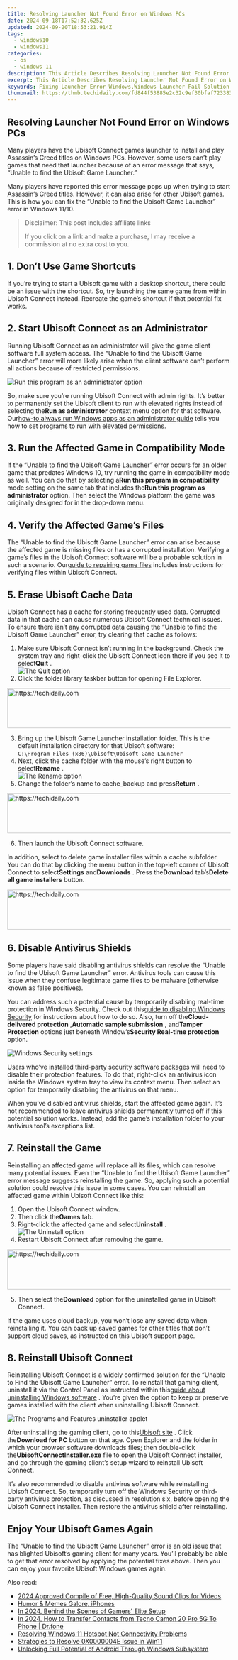 ```yaml
---
title: Resolving Launcher Not Found Error on Windows PCs
date: 2024-09-18T17:52:32.625Z
updated: 2024-09-20T18:53:21.914Z
tags:
  - windows10
  - windows11
categories:
  - os
  - windows 11
description: This Article Describes Resolving Launcher Not Found Error on Windows PCs
excerpt: This Article Describes Resolving Launcher Not Found Error on Windows PCs
keywords: Fixing Launcher Error Windows,Windows Launcher Fail Solution,Launcher Issue Resolution Windows,Address Windows Launcher Crash,Overcoming Launcher Not Found Win,Fix Windows App Launcher Error,Troubleshoot Launcher Not Found PC
thumbnail: https://thmb.techidaily.com/fd844f53885e2c32c9ef30bfaf7233832cc28d58125ca084d49daf8878117921.png
---
```


## Resolving Launcher Not Found Error on Windows PCs

 Many players have the Ubisoft Connect games launcher to install and play Assassin’s Creed titles on Windows PCs. However, some users can’t play games that need that launcher because of an error message that says, “Unable to find the Ubisoft Game Launcher.”

 Many players have reported this error message pops up when trying to start Assassin’s Creed titles. However, it can also arise for other Ubisoft games. This is how you can fix the “Unable to find the Ubisoft Game Launcher” error in Windows 11/10.

>  Disclaimer: This post includes affiliate links
>
>  If you click on a link and make a purchase, I may receive a commission at no extra cost to you.
>

## 1\. Don’t Use Game Shortcuts

 If you’re trying to start a Ubisoft game with a desktop shortcut, there could be an issue with the shortcut. So, try launching the same game from within Ubisoft Connect instead. Recreate the game’s shortcut if that potential fix works.

## 2\. Start Ubisoft Connect as an Administrator

 Running Ubisoft Connect as an administrator will give the game client software full system access. The “Unable to find the Ubisoft Game Launcher” error will more likely arise when the client software can’t perform all actions because of restricted permissions.

![Run this program as an administrator option](https://static1.makeuseofimages.com/wordpress/wp-content/uploads/2023/04/run-this-program-as-administrator-option.jpg)

 So, make sure you’re running Ubisoft Connect with admin rights. It’s better to permanently set the Ubisoft client to run with elevated rights instead of selecting the**Run as administrator** context menu option for that software. Our[how-to always run Windows apps as an administrator guide](https://www.makeuseof.com/tag/always-run-apps-administrator-windows/) tells you how to set programs to run with elevated permissions.

## 3\. Run the Affected Game in Compatibility Mode

 If the “Unable to find the Ubisoft Game Launcher” error occurs for an older game that predates Windows 10, try running the game in compatibility mode as well. You can do that by selecting a**Run this program in compatibility** mode setting on the same tab that includes the**Run this program as administrator** option. Then select the Windows platform the game was originally designed for in the drop-down menu.

## 4\. Verify the Affected Game’s Files

 The “Unable to find the Ubisoft Game Launcher” error can arise because the affected game is missing files or has a corrupted installation. Verifying a game’s files in the Ubisoft Connect software will be a probable solution in such a scenario. Our[guide to repairing game files](https://www.makeuseof.com/how-to-verify-game-file-integrity-different-launchers/) includes instructions for verifying files within Ubisoft Connect.

## 5\. Erase Ubisoft Cache Data

 Ubisoft Connect has a cache for storing frequently used data. Corrupted data in that cache can cause numerous Ubisoft Connect technical issues. To ensure there isn’t any corrupted data causing the “Unable to find the Ubisoft Game Launcher” error, try clearing that cache as follows:

1. Make sure Ubisoft Connect isn’t running in the background. Check the system tray and right-click the Ubisoft Connect icon there if you see it to select**Quit** .  
![The Quit option](https://static1.makeuseofimages.com/wordpress/wp-content/uploads/2023/04/quit-option.jpg)
2. Click the folder library taskbar button for opening File Explorer.

<!-- affiliate ads begin -->
<a href="https://appsumo.8odi.net/c/5597632/2068425/7443" target="_top" id="2068425">
  <img src="//a.impactradius-go.com/display-ad/7443-2068425" border="0" alt="https://techidaily.com" width="728" height="90"/>
</a>
<img height="0" width="0" src="https://appsumo.8odi.net/i/5597632/2068425/7443" style="position:absolute;visibility:hidden;" border="0" />
<!-- affiliate ads end -->

3. Bring up the Ubisoft Game Launcher installation folder. This is the default installation directory for that Ubisoft software:  
`C:\Program Files (x86)\Ubisoft\Ubisoft Game Launcher`
4. Next, click the cache folder with the mouse’s right button to select**Rename** .  
![The Rename option](https://static1.makeuseofimages.com/wordpress/wp-content/uploads/2023/04/rename-option.jpg)
5. Change the folder’s name to cache\_backup and press**Return** .

<!-- affiliate ads begin -->
<a href="https://appsumo.8odi.net/c/5597632/2049382/7443" target="_top" id="2049382">
  <img src="//a.impactradius-go.com/display-ad/7443-2049382" border="0" alt="https://techidaily.com" width="728" height="90"/>
</a>
<img height="0" width="0" src="https://appsumo.8odi.net/i/5597632/2049382/7443" style="position:absolute;visibility:hidden;" border="0" />
<!-- affiliate ads end -->

6. Then launch the Ubisoft Connect software.

 In addition, select to delete game installer files within a cache subfolder. You can do that by clicking the menu button in the top-left corner of Ubisoft Connect to select**Settings** and**Downloads** . Press the**Download** tab’s**Delete all game installers** button.

<!-- affiliate ads begin -->
<a href="https://aligracehair.sjv.io/c/5597632/2087253/19272" target="_top" id="2087253">
  <img src="//a.impactradius-go.com/display-ad/19272-2087253" border="0" alt="https://techidaily.com" width="728" height="90"/>
</a>
<img height="0" width="0" src="https://aligracehair.sjv.io/i/5597632/2087253/19272" style="position:absolute;visibility:hidden;" border="0" />
<!-- affiliate ads end -->

## 6\. Disable Antivirus Shields

 Some players have said disabling antivirus shields can resolve the “Unable to find the Ubisoft Game Launcher” error. Antivirus tools can cause this issue when they confuse legitimate game files to be malware (otherwise known as false positives).

 You can address such a potential cause by temporarily disabling real-time protection in Windows Security. Check out this[guide to disabling Windows Security](https://www.makeuseof.com/temporarily-disable-windows-security-windows-11/) for instructions about how to do so. Also, turn off the**Cloud-delivered protection** ,**Automatic sample submission** , and**Tamper Protection** options just beneath Window’s**Security Real-time protection** option.

![Windows Security settings](https://static1.makeuseofimages.com/wordpress/wp-content/uploads/2023/04/windows-security-settings.jpg)

 Users who’ve installed third-party security software packages will need to disable their protection features. To do that, right-click an antivirus icon inside the Windows system tray to view its context menu. Then select an option for temporarily disabling the antivirus on that menu.

 When you’ve disabled antivirus shields, start the affected game again. It’s not recommended to leave antivirus shields permanently turned off if this potential solution works. Instead, add the game’s installation folder to your antivirus tool’s exceptions list.

## 7\. Reinstall the Game

 Reinstalling an affected game will replace all its files, which can resolve many potential issues. Even the “Unable to find the Ubisoft Game Launcher” error message suggests reinstalling the game. So, applying such a potential solution could resolve this issue in some cases. You can reinstall an affected game within Ubisoft Connect like this:

1. Open the Ubisoft Connect window.
2. Then click the**Games** tab.
3. Right-click the affected game and select**Uninstall** .  
![The Uninstall option](https://static1.makeuseofimages.com/wordpress/wp-content/uploads/2023/04/an-uninstall-option.jpg)
4. Restart Ubisoft Connect after removing the game.

<!-- affiliate ads begin -->
<a href="https://appsumo.8odi.net/c/5597632/2144309/7443" target="_top" id="2144309">
  <img src="//a.impactradius-go.com/display-ad/7443-2144309" border="0" alt="https://techidaily.com" width="728" height="90"/>
</a>
<img height="0" width="0" src="https://appsumo.8odi.net/i/5597632/2144309/7443" style="position:absolute;visibility:hidden;" border="0" />
<!-- affiliate ads end -->

5. Then select the**Download** option for the uninstalled game in Ubisoft Connect.

 If the game uses cloud backup, you won’t lose any saved data when reinstalling it. You can back up saved games for other titles that don’t support cloud saves, as instructed on this Ubisoft support page.

## 8\. Reinstall Ubisoft Connect

 Reinstalling Ubisoft Connect is a widely confirmed solution for the “Unable to Find the Ubisoft Game Launcher” error. To reinstall that gaming client, uninstall it via the Control Panel as instructed within this[guide about uninstalling Windows software](https://www.makeuseof.com/windows-11-different-ways-to-uninstall-software/) . You’re given the option to keep or preserve games installed with the client when uninstalling Ubisoft Connect.

![The Programs and Features uninstaller applet](https://static1.makeuseofimages.com/wordpress/wp-content/uploads/2023/04/programs-and-feaures-applet.jpg)

 After uninstalling the gaming client, go to this[Ubisoft site](https://ubisoftconnect.com/en-GB/) . Click the**Download for PC** button on that age. Open Explorer and the folder in which your browser software downloads files; then double-click the**UbisoftConnectInstaller.exe** file to open the Ubisoft Connect installer, and go through the gaming client’s setup wizard to reinstall Ubisoft Connect.

 It’s also recommended to disable antivirus software while reinstalling Ubisoft Connect. So, temporarily turn off the Windows Security or third-party antivirus protection, as discussed in resolution six, before opening the Ubisoft Connect installer. Then restore the antivirus shield after reinstalling.

## Enjoy Your Ubisoft Games Again

 The “Unable to find the Ubisoft Game Launcher” error is an old issue that has blighted Ubisoft’s gaming client for many years. You’ll probably be able to get that error resolved by applying the potential fixes above. Then you can enjoy your favorite Ubisoft Windows games again.

<ins class="adsbygoogle"
     style="display:block"
     data-ad-format="autorelaxed"
     data-ad-client="ca-pub-7571918770474297"
     data-ad-slot="1223367746"></ins>

<ins class="adsbygoogle"
     style="display:block"
     data-ad-client="ca-pub-7571918770474297"
     data-ad-slot="8358498916"
     data-ad-format="auto"
     data-full-width-responsive="true"></ins>

<span class="atpl-alsoreadstyle">Also read:</span>
<div><ul>
<li><a href="https://youtube-videos.techidaily.com/2024-approved-compile-of-free-high-quality-sound-clips-for-videos/"><u>2024 Approved Compile of Free, High-Quality Sound Clips for Videos</u></a></li>
<li><a href="https://article-knowledge.techidaily.com/humor-and-memes-galore-iphones/"><u>Humor & Memes Galore, iPhones</u></a></li>
<li><a href="https://youtube-lab.techidaily.com/24-behind-the-scenes-of-gamers-elite-setup/"><u>In 2024, Behind the Scenes of Gamers' Elite Setup</u></a></li>
<li><a href="https://android-transfer.techidaily.com/in-2024-how-to-transfer-contacts-from-tecno-camon-20-pro-5g-to-phone-drfone-by-drfone-transfer-from-android-transfer-from-android/"><u>In 2024, How to Transfer Contacts from Tecno Camon 20 Pro 5G To Phone | Dr.fone</u></a></li>
<li><a href="https://windows11.techidaily.com/resolving-windows-11-hotspot-not-connectivity-problems/"><u>Resolving Windows 11 Hotspot Not Connectivity Problems</u></a></li>
<li><a href="https://windows11.techidaily.com/strategies-to-resolve-0x0000004e-issue-in-win11/"><u>Strategies to Resolve 0X0000004E Issue in Win11</u></a></li>
<li><a href="https://windows11.techidaily.com/unlocking-full-potential-of-android-through-windows-subsystem/"><u>Unlocking Full Potential of Android Through Windows Subsystem</u></a></li>
</ul></div>

